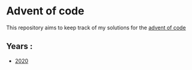 # Advent of code

This repository aims to keep track of my solutions for the [advent of code](https://adventofcode.com)

## Years :

  - [2020](/src/main/java/fr/amou/advent/of/code/year2020)
